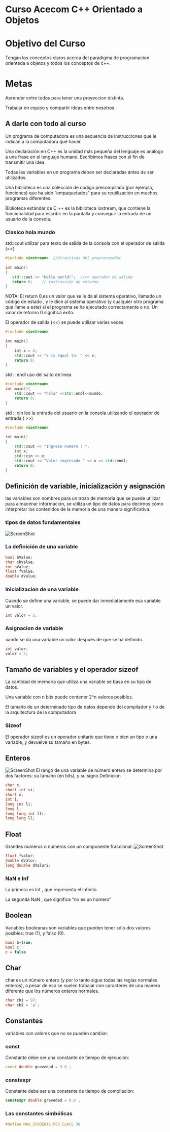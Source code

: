 # Curso Acecom C++ Orientado a Objetos
# Objetivo del Curso 

Tengan los conceptos claros acerca del paradigma de programacion orientada a objetos y todos los conceptos de c++.
# Metas 
Aprender entre todos para tener una proyeccion distinta.

Trabajar en equipo y compartir ideas entre nosotros.


## A darle con todo al curso

Un programa de computadora es una secuencia de instrucciones que le indican a la computadora qué hacer.

Una declaración en C++ es la unidad más pequeña del lenguaje es análogo a una frase en el lenguaje humano. Escribimos frases con el fin de transmitir una idea.

Todas las variables en un programa deben ser declaradas antes de ser utilizados.

Una biblioteca es una colección de código precompilado (por ejemplo, funciones) que ha sido “empaquetados” para su reutilización en muchos programas diferentes. 

Biblioteca estándar de C ++ es la biblioteca iostream, que contiene la funcionalidad para escribir en la pantalla y conseguir la entrada de un usuario de la consola.

### Clasico hola mundo
std::cout utilizar para texto de salida de la consola con el operador de salida (<<)
```c++
#include <iostream>  //Directivas del preprocesador
 
int main()
{
   std::cout << "Hello world!";  //<< operador de salida 
   return 0;    // instrucción de retorno 
}

```
NOTA: El return 0,es un valor que se le da al sistema operativo, llamado un código de estado , y le dice al sistema operativo (y cualquier otro programa que llame a este) si el programa se ha ejecutado correctamente o no. Un valor de retorno 0 significa exito.


El operador de salida (<<) se puede utilizar varias veces
```c++
#include <iostream>
 
int main()
{
    int x = 4;
    std::cout << "x is equal to: " << x;
    return 0;
}
```
std :: endl uso del salto de linea
```c++
#include <iostream>
int main(){
    std::cout << "hola" <<std::endl<<mundo;
    return 0;
}
```
 std :: cin lee la entrada del usuario en la consola utilizando el operador de entrada ( >>)
```c++
#include <iostream>
 
int main()
{
    std::cout << "Ingrese numero : "; 
    int x; 
    std::cin >> x; 
    std::cout << "Valor ingresado " << x << std::endl;
    return 0;
}
```
## Definición de variable, inicialización y asignación
 las variables son nombres para un trozo de memoria que se puede utilizar para almacenar información, se utiliza un tipo de datos para decirnos cómo interpretar los contenidos de la memoria de una manera significativa. 
### tipos de datos fundamentales

![ScreenShot](https://raw.github.com/BitzerAr/Acecom/master/fotos/tipo.png)

### La definición de una variable
```c++
bool bValue;
char chValue;
int nValue;
float fValue;
double dValue;
```
### Inicializacion de una variable
Cuando se define una variable, se puede dar inmediatamente esa variable un valor.
```c++
int valor = 5;
```
### Asignacion de variable
uando se da una variable un valor después de que se ha definido.
```c++
int valor;
valor = 5;
```
## Tamaño de variables y el operador sizeof
La cantidad de memoria que utiliza una variable se basa en su tipo de datos.

Una variable con n bits puede contener 2^n valores posibles.

El tamaño de un determinado tipo de datos depende del compilador y / o de la arquitectura de la computadora
### Sizeof
El operador sizeof es un operador unitario que tiene o bien un tipo o una variable, y devuelve su tamaño en bytes.
## Enteros
![ScreenShot](https://raw.github.com/BitzerAr/Acecom/master/fotos/entero.png)
El rango de una variable de número entero se determina por dos factores: su tamaño (en bits), y su signo 
Definicion
```c++
char c;
short int si;
short s;     
int i;
long int li; 
long l;      
long long int lli; 
long long ll; 
```
## Float 
Grandes números o números con un componente fraccional.
![ScreenShot](https://raw.github.com/BitzerAr/Acecom/master/fotos/float.png)
```c++
float fvalor;
double dValor;
long double dValur2;
```
### NaN e Inf
 La primera es Inf , que representa el infinito.
 
 La segunda NaN , que significa “no es un número”
 
 ## Boolean
 Variables booleanas son variables que pueden tener sólo dos valores posibles: true (1), y falso (0).
```c++
bool b=true;
bool c;
c = false
```
## Char
char es un número entero (y por lo tanto sigue todas las reglas normales enteros), a pesar de eso se suelen trabajar con caracteres de una manera diferente que los números enteros normales.
```c++
char ch1 = 97;
char ch2 = 'a';
```
## Constantes
variables con valores que no se pueden cambiar.
### const
Constante debe ser una constante de tiempo de ejecución:
```c++
const double gravedad = 9.8 ;
```
### constexpr
Constante debe ser una constante de tiempo de compilación:
```c++
constexpr double gravedad = 9.8 ;
```
### Las constantes simbólicas
```c++
#define MAX_STUDENTS_PER_CLASS 30
```
